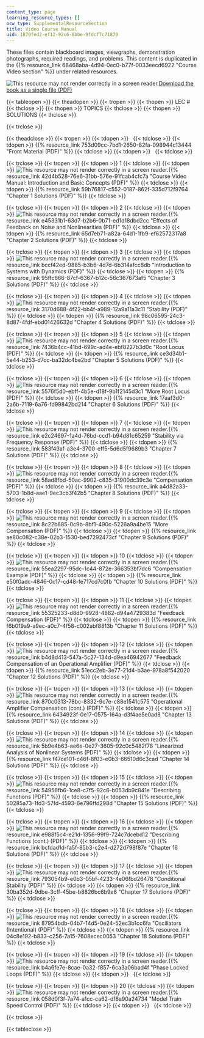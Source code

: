 ```yaml
---
content_type: page
learning_resource_types: []
ocw_type: SupplementalResourceSection
title: Video Course Manual
uid: 1870fed2-ef12-92c6-8bbe-9fdcf7c71870
---
```


These files contain blackboard images, viewgraphs, demonstration photographs, required readings, and problems. This content is duplicated in the {{% resource_link 68468aba-4d94-0ec0-b77f-0033eecd6922 "Course Video section" %}} under related resources.

![This resource may not render correctly in a screen reader.](/images/inacessible.gif)[Download the book as a single file (PDF)](/ans7870/RES/RES.6-010/MITRES_6-010S13_lecandsols.pdf)

{{< tableopen >}}
{{< theadopen >}}
{{< tropen >}}
{{< thopen >}}
LEC #
{{< thclose >}}
{{< thopen >}}
TOPICS
{{< thclose >}}
{{< thopen >}}
SOLUTIONS
{{< thclose >}}

{{< trclose >}}

{{< theadclose >}}
{{< tropen >}}
{{< tdopen >}}
 
{{< tdclose >}}
{{< tdopen >}}
{{% resource_link 753d09cc-7bd1-2650-82fa-098944c13444 "Front Material (PDF)" %}}
{{< tdclose >}}
{{< tdopen >}}
 
{{< tdclose >}}

{{< trclose >}}
{{< tropen >}}
{{< tdopen >}}
1
{{< tdclose >}}
{{< tdopen >}}
![This resource may not render correctly in a screen reader.](/images/inacessible.gif){{% resource_link 42d4b528-76e6-31bb-576e-91fcab4cfc7a "Course Video Manual: Introduction and Basic Concepts (PDF)" %}}
{{< tdclose >}}
{{< tdopen >}}
{{% resource_link 59b76817-c552-0187-862f-335d712f9764 "Chapter 1 Solutions (PDF)" %}}
{{< tdclose >}}

{{< trclose >}}
{{< tropen >}}
{{< tdopen >}}
2
{{< tdclose >}}
{{< tdopen >}}
![This resource may not render correctly in a screen reader.](/images/inacessible.gif){{% resource_link e45331b1-63d7-b2b6-0b71-ed1d18dbd2cc "Effects of Feedback on Noise and Nonlinearities (PDF)" %}}
{{< tdclose >}}
{{< tdopen >}}
{{% resource_link 65d7eb71-a82a-64d1-1fb9-ef62572317a8 "Chapter 2 Solutions (PDF)" %}}
{{< tdclose >}}

{{< trclose >}}
{{< tropen >}}
{{< tdopen >}}
3
{{< tdclose >}}
{{< tdopen >}}
![This resource may not render correctly in a screen reader.](/images/inacessible.gif){{% resource_link bccf42ed-9885-b3b6-4d7d-6b314afcc8db "Introduction to Systems with Dynamics (PDF)" %}}
{{< tdclose >}}
{{< tdopen >}}
{{% resource_link 95ffc666-87cf-6367-b12c-56c367673af5 "Chapter 3 Solutions (PDF)" %}}
{{< tdclose >}}

{{< trclose >}}
{{< tropen >}}
{{< tdopen >}}
4
{{< tdclose >}}
{{< tdopen >}}
![This resource may not render correctly in a screen reader.](/images/inacessible.gif){{% resource_link 3170d688-4f22-bb4f-a989-12a9a11a3c11 "Stability (PDF)" %}}
{{< tdclose >}}
{{< tdopen >}}
{{% resource_link 98c06595-24c3-8d87-4fdf-ebd01426632d "Chapter 4 Solutions (PDF)" %}}
{{< tdclose >}}

{{< trclose >}}
{{< tropen >}}
{{< tdopen >}}
5
{{< tdclose >}}
{{< tdopen >}}
![This resource may not render correctly in a screen reader.](/images/inacessible.gif){{% resource_link 7436b4cc-41bd-699c-ad4e-ebf8227b3d0c "Root Locus (PDF)" %}}
{{< tdclose >}}
{{< tdopen >}}
{{% resource_link ce3d34b1-5e44-b253-d7cc-ba32dc4be2bd "Chapter 5 Solutions (PDF)" %}}
{{< tdclose >}}

{{< trclose >}}
{{< tropen >}}
{{< tdopen >}}
6
{{< tdclose >}}
{{< tdopen >}}
![This resource may not render correctly in a screen reader.](/images/inacessible.gif){{% resource_link 5576f5d0-ebff-4b5e-d18f-9b1f2145d3c1 "More Root Locus (PDF)" %}}
{{< tdclose >}}
{{< tdopen >}}
{{% resource_link 17aaf3d0-2a6b-7119-6a76-fd99842bd214 "Chapter 6 Solutions (PDF)" %}}
{{< tdclose >}}

{{< trclose >}}
{{< tropen >}}
{{< tdopen >}}
7
{{< tdclose >}}
{{< tdopen >}}
![This resource may not render correctly in a screen reader.](/images/inacessible.gif){{% resource_link e2c24697-1a4d-76bd-ccd1-b94d81c65259 "Stability via Frequency Response (PDF)" %}}
{{< tdclose >}}
{{< tdopen >}}
{{% resource_link 583f49af-a3e4-3700-eff5-5d6d5f9689b3 "Chapter 7 Solutions (PDF)" %}}
{{< tdclose >}}

{{< trclose >}}
{{< tropen >}}
{{< tdopen >}}
8
{{< tdclose >}}
{{< tdopen >}}
![This resource may not render correctly in a screen reader.](/images/inacessible.gif){{% resource_link 58ad8fbd-50ac-9902-c835-31900dc39c3e "Compensation (PDF)" %}}
{{< tdclose >}}
{{< tdopen >}}
{{% resource_link a4d82a33-5703-1b8d-aae1-9ec3cb3f42b5 "Chapter 8 Solutions (PDF)" %}}
{{< tdclose >}}

{{< trclose >}}
{{< tropen >}}
{{< tdopen >}}
9
{{< tdclose >}}
{{< tdopen >}}
![This resource may not render correctly in a screen reader.](/images/inacessible.gif){{% resource_link 8c22b685-0c9b-8bf1-490c-5226a9a4be15 "More Compensation (PDF)" %}}
{{< tdclose >}}
{{< tdopen >}}
{{% resource_link ae80c082-c38e-02b3-1530-bed7292473cf "Chapter 9 Solutions (PDF)" %}}
{{< tdclose >}}

{{< trclose >}}
{{< tropen >}}
{{< tdopen >}}
10
{{< tdclose >}}
{{< tdopen >}}
![This resource may not render correctly in a screen reader.](/images/inacessible.gif){{% resource_link 55ea2297-95dc-1c44-872e-366353bf7dc6 "Compensation Example (PDF)" %}}
{{< tdclose >}}
{{< tdopen >}}
{{% resource_link e50f0adc-4846-0c17-cd48-fe717cd7c0fb "Chapter 10 Solutions (PDF)" %}}
{{< tdclose >}}

{{< trclose >}}
{{< tropen >}}
{{< tdopen >}}
11
{{< tdclose >}}
{{< tdopen >}}
![This resource may not render correctly in a screen reader.](/images/inacessible.gif){{% resource_link 55325233-d8d0-9928-4882-d94a4729383d "Feedback Compensation (PDF)" %}}
{{< tdclose >}}
{{< tdopen >}}
{{% resource_link f6b019a9-a9ec-a0c7-4f58-c002abf8813b "Chapter 11 Solutions (PDF)" %}}
{{< tdclose >}}

{{< trclose >}}
{{< tropen >}}
{{< tdopen >}}
12
{{< tdclose >}}
{{< tdopen >}}
![This resource may not render correctly in a screen reader.](/images/inacessible.gif){{% resource_link b4d8d413-547a-5c27-134d-d9ea46942677 "Feedback Compensation of an Operational Amplifier (PDF)" %}}
{{< tdclose >}}
{{< tdopen >}}
{{% resource_link 51ecc2eb-3e77-21d4-b3ae-978a8f542020 "Chapter 12 Solutions (PDF)" %}}
{{< tdclose >}}

{{< trclose >}}
{{< tropen >}}
{{< tdopen >}}
13
{{< tdclose >}}
{{< tdopen >}}
![This resource may not render correctly in a screen reader.](/images/inacessible.gif){{% resource_link 870c0313-78bc-8332-9c7e-c88e1541c575 "Operational Amplifier Compensation (cont.) (PDF)" %}}
{{< tdclose >}}
{{< tdopen >}}
{{% resource_link 6434923f-0e17-0575-164a-d3f4ae5e0ad8 "Chapter 13 Solutions (PDF)" %}}
{{< tdclose >}}

{{< trclose >}}
{{< tropen >}}
{{< tdopen >}}
14
{{< tdclose >}}
{{< tdopen >}}
![This resource may not render correctly in a screen reader.](/images/inacessible.gif){{% resource_link 5b9e4b63-ae6e-0e27-3605-92c0c5482f78 "Linearized Analysis of Nonlinear Systems (PDF)" %}}
{{< tdclose >}}
{{< tdopen >}}
{{% resource_link f47ce101-c46f-8f03-e0b3-66510d6c3cad "Chapter 14 Solutions (PDF)" %}}
{{< tdclose >}}

{{< trclose >}}
{{< tropen >}}
{{< tdopen >}}
15
{{< tdclose >}}
{{< tdopen >}}
![This resource may not render correctly in a screen reader.](/images/inacessible.gif){{% resource_link 54956fb6-1ce8-c7f5-92c6-b053db9c841e "Describing Functions (PDF)" %}}
{{< tdclose >}}
{{< tdopen >}}
{{% resource_link 50285a73-1fd3-57fd-4593-6e796ffd298d "Chapter 15 Solutions (PDF)" %}}
{{< tdclose >}}

{{< trclose >}}
{{< tropen >}}
{{< tdopen >}}
16
{{< tdclose >}}
{{< tdopen >}}
![This resource may not render correctly in a screen reader.](/images/inacessible.gif){{% resource_link e988f5c4-e21d-1356-99f9-724c7dcebd12 "Describing Functions (cont.) (PDF)" %}}
{{< tdclose >}}
{{< tdopen >}}
{{% resource_link bcfdad1d-fa5f-85b3-c2e4-d272d798f87e "Chapter 16 Solutions (PDF)" %}}
{{< tdclose >}}

{{< trclose >}}
{{< tropen >}}
{{< tdopen >}}
17
{{< tdclose >}}
{{< tdopen >}}
![This resource may not render correctly in a screen reader.](/images/inacessible.gif){{% resource_link 793054b9-e0b3-05bf-4233-4e06fbd26478 "Conditional Stability (PDF)" %}}
{{< tdclose >}}
{{< tdopen >}}
{{% resource_link 30ba352d-9dbe-3cff-45be-b8826bc6b9e6 "Chapter 17 Solutions (PDF)" %}}
{{< tdclose >}}

{{< trclose >}}
{{< tropen >}}
{{< tdopen >}}
18
{{< tdclose >}}
{{< tdopen >}}
![This resource may not render correctly in a screen reader.](/images/inacessible.gif){{% resource_link 87954bdb-04b7-14d5-0e24-52ec3b1cc6fa "Oscillators (Intentional) (PDF)" %}}
{{< tdclose >}}
{{< tdopen >}}
{{% resource_link 04c8e192-b833-c256-7a15-7608ecec0053 "Chapter 18 Solutions (PDF)" %}}
{{< tdclose >}}

{{< trclose >}}
{{< tropen >}}
{{< tdopen >}}
19
{{< tdclose >}}
{{< tdopen >}}
![This resource may not render correctly in a screen reader.](/images/inacessible.gif){{% resource_link b4a6fe7e-8cae-0a32-f857-6ca3a06bad4f "Phase Locked Loops (PDF)" %}}
{{< tdclose >}}
{{< tdopen >}}
 
{{< tdclose >}}

{{< trclose >}}
{{< tropen >}}
{{< tdopen >}}
20
{{< tdclose >}}
{{< tdopen >}}
![This resource may not render correctly in a screen reader.](/images/inacessible.gif){{% resource_link 058d0f3f-7a74-a1cc-ca62-df8a90a24734 "Model Train Speed Control (PDF)" %}}
{{< tdclose >}}
{{< tdopen >}}
 
{{< tdclose >}}

{{< trclose >}}

{{< tableclose >}}